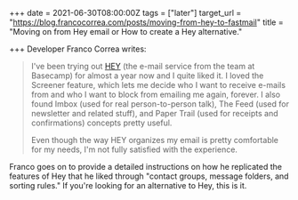 +++
date = 2021-06-30T08:00:00Z
tags = ["later"]
target_url = "https://blog.francocorrea.com/posts/moving-from-hey-to-fastmail"
title = "Moving on from Hey email or How to create a Hey alternative."

+++
Developer Franco Correa writes:

> I've been trying out [HEY](https://hey.com/) (the e-mail service from the team at Basecamp) for almost a year now and I quite liked it. I loved the Screener feature, which lets me decide who I want to receive e-mails from and who I want to block from emailing me again, forever. I also found Imbox (used for real person-to-person talk), The Feed (used for newsletter and related stuff), and Paper Trail (used for receipts and confirmations) concepts pretty useful.
>
> Even though the way HEY organizes my email is pretty comfortable for my needs, I'm not fully satisfied with the experience.

Franco goes on to provide a detailed instructions on how he replicated the features of Hey that he liked through "contact groups, message folders, and sorting rules." If you're looking for an alternative to Hey, this is it.